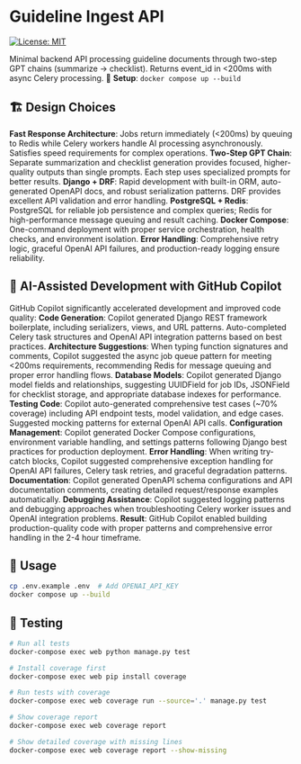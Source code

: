 # Guideline Ingest API

[![License: MIT](https://img.shields.io/badge/License-MIT-yellow.svg)](https://opensource.org/licenses/MIT)

Minimal backend API processing guideline documents through two-step GPT chains (summarize → checklist). Returns event_id in <200ms with async Celery processing.
🚀 **Setup**: `docker compose up --build`

## 🏗️ Design Choices

**Fast Response Architecture**: Jobs return immediately (<200ms) by queuing to Redis while Celery workers handle AI processing asynchronously. Satisfies speed requirements for complex operations.
**Two-Step GPT Chain**: Separate summarization and checklist generation provides focused, higher-quality outputs than single prompts. Each step uses specialized prompts for better results.
**Django + DRF**: Rapid development with built-in ORM, auto-generated OpenAPI docs, and robust serialization patterns. DRF provides excellent API validation and error handling.
**PostgreSQL + Redis**: PostgreSQL for reliable job persistence and complex queries; Redis for high-performance message queuing and result caching.
**Docker Compose**: One-command deployment with proper service orchestration, health checks, and environment isolation.
**Error Handling**: Comprehensive retry logic, graceful OpenAI API failures, and production-ready logging ensure reliability.

## 🤖 AI-Assisted Development with GitHub Copilot

GitHub Copilot significantly accelerated development and improved code quality:
**Code Generation**: Copilot generated Django REST framework boilerplate, including serializers, views, and URL patterns. Auto-completed Celery task structures and OpenAI API integration patterns based on best practices.
**Architecture Suggestions**: When typing function signatures and comments, Copilot suggested the async job queue pattern for meeting <200ms requirements, recommending Redis for message queuing and proper error handling flows.
**Database Models**: Copilot generated Django model fields and relationships, suggesting UUIDField for job IDs, JSONField for checklist storage, and appropriate database indexes for performance.
**Testing Code**: Copilot auto-generated comprehensive test cases (~70% coverage) including API endpoint tests, model validation, and edge cases. Suggested mocking patterns for external OpenAI API calls.
**Configuration Management**: Copilot generated Docker Compose configurations, environment variable handling, and settings patterns following Django best practices for production deployment.
**Error Handling**: When writing try-catch blocks, Copilot suggested comprehensive exception handling for OpenAI API failures, Celery task retries, and graceful degradation patterns.
**Documentation**: Copilot generated OpenAPI schema configurations and API documentation comments, creating detailed request/response examples automatically.
**Debugging Assistance**: Copilot suggested logging patterns and debugging approaches when troubleshooting Celery worker issues and OpenAI integration problems.
**Result**: GitHub Copilot enabled building production-quality code with proper patterns and comprehensive error handling in the 2-4 hour timeframe.

## 🚀 Usage

```bash
cp .env.example .env  # Add OPENAI_API_KEY
docker compose up --build
```

## 🧪 Testing

```bash
# Run all tests
docker-compose exec web python manage.py test

# Install coverage first
docker-compose exec web pip install coverage

# Run tests with coverage
docker-compose exec web coverage run --source='.' manage.py test

# Show coverage report
docker-compose exec web coverage report

# Show detailed coverage with missing lines
docker-compose exec web coverage report --show-missing
```
